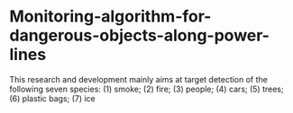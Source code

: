 # Monitoring-algorithm-for-dangerous-objects-along-power-lines
This research and development mainly aims at target detection of the following seven species: (1) smoke; (2) fire; (3) people; (4) cars; (5) trees; (6) plastic bags; (7) ice
